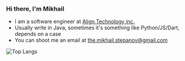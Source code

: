 ### Hi there, I'm Mikhail

- I am a software engineer at [Align Technology inc.](https://www.aligntech.com/)
- Usually write in Java, sometimes it's something like Python/JS/Dart, depends on a case
- You can shoot me an email at [the.mikhail.stepanov@gmail.com](mailto:the.mikhail.stepanov@gmail.com)

![Top Langs](https://github-readme-stats-eight-chi-59.vercel.app/api/top-langs/?username=mikhail-stepanov&layout=compact&exclude_repo=together-admin,together-mobile,earth-observation)
